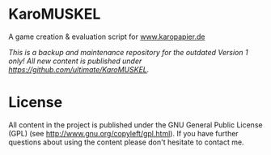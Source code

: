 KaroMUSKEL
==========

A game creation &amp; evaluation script for www.karopapier.de

_This is a backup and maintenance repository for the outdated Version 1 only!
All new content is published under https://github.com/ultimate/KaroMUSKEL._

License
=========

All content in the project is published under the GNU General Public License (GPL) (see http://www.gnu.org/copyleft/gpl.html).
If you have further questions about using the content please don't hesitate to contact me.